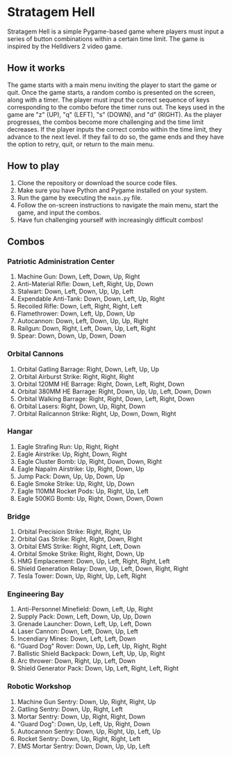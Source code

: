 # Stratagem Hell

Stratagem Hell is a simple Pygame-based game where players must input a series of button combinations within a certain time limit. The game is inspired by the Helldivers 2 video game.

## How it works

The game starts with a main menu inviting the player to start the game or quit. Once the game starts, a random combo is presented on the screen, along with a timer. The player must input the correct sequence of keys corresponding to the combo before the timer runs out. The keys used in the game are "z" (UP), "q" (LEFT), "s" (DOWN), and "d" (RIGHT). As the player progresses, the combos become more challenging and the time limit decreases. If the player inputs the correct combo within the time limit, they advance to the next level. If they fail to do so, the game ends and they have the option to retry, quit, or return to the main menu.

## How to play

1. Clone the repository or download the source code files.
2. Make sure you have Python and Pygame installed on your system.
3. Run the game by executing the `main.py` file.
4. Follow the on-screen instructions to navigate the main menu, start the game, and input the combos.
5. Have fun challenging yourself with increasingly difficult combos!

## Combos

### Patriotic Administration Center
1. Machine Gun: Down, Left, Down, Up, Right
2. Anti-Material Rifle: Down, Left, Right, Up, Down
3. Stalwart: Down, Left, Down, Up, Up, Left
4. Expendable Anti-Tank: Down, Down, Left, Up, Right
5. Recoiled Rifle: Down, Left, Right, Right, Left
6. Flamethrower: Down, Left, Up, Down, Up
7. Autocannon: Down, Left, Down, Up, Up, Right
8. Railgun: Down, Right, Left, Down, Up, Left, Right
9. Spear: Down, Down, Up, Down, Down

### Orbital Cannons
1. Orbital Gatling Barrage: Right, Down, Left, Up, Up
2. Orbital Airburst Strike: Right, Right, Right
3. Orbital 120MM HE Barrage: Right, Down, Left, Right, Down
4. Orbital 380MM HE Barrage: Right, Down, Up, Up, Left, Down, Down
5. Orbital Walking Barrage: Right, Right, Down, Left, Right, Down
6. Orbital Lasers: Right, Down, Up, Right, Down
7. Orbital Railcannon Strike: Right, Up, Down, Down, Right

### Hangar
1. Eagle Strafing Run: Up, Right, Right
2. Eagle Airstrike: Up, Right, Down, Right
3. Eagle Cluster Bomb: Up, Right, Down, Down, Right
4. Eagle Napalm Airstrike: Up, Right, Down, Up
5. Jump Pack: Down, Up, Up, Down, Up
6. Eagle Smoke Strike: Up, Right, Up, Down
7. Eagle 110MM Rocket Pods: Up, Right, Up, Left
8. Eagle 500KG Bomb: Up, Right, Down, Down, Down

### Bridge
1. Orbital Precision Strike: Right, Right, Up
2. Orbital Gas Strike: Right, Right, Down, Right
3. Orbital EMS Strike: Right, Right, Left, Down
4. Orbital Smoke Strike: Right, Right, Down, Up
5. HMG Emplacement: Down, Up, Left, Right, Right, Left
6. Shield Generation Relay: Down, Up, Left, Down, Right, Right
7. Tesla Tower: Down, Up, Right, Up, Left, Right

### Engineering Bay
1. Anti-Personnel Minefield: Down, Left, Up, Right
2. Supply Pack: Down, Left, Down, Up, Up, Down
3. Grenade Launcher: Down, Left, Up, Left, Down
4. Laser Cannon: Down, Left, Down, Up, Left
5. Incendiary Mines: Down, Left, Left, Down
6. "Guard Dog" Rover: Down, Up, Left, Up, Right, Right
7. Ballistic Shield Backpack: Down, Left, Up, Up, Right
8. Arc thrower: Down, Right, Up, Left, Down
9. Shield Generator Pack: Down, Up, Left, Right, Left, Right

### Robotic Workshop
1. Machine Gun Sentry: Down, Up, Right, Right, Up
2. Gatling Sentry: Down, Up, Right, Left
3. Mortar Sentry: Down, Up, Right, Right, Down
4. "Guard Dog": Down, Up, Left, Up, Right, Down
5. Autocannon Sentry: Down, Up, Right, Up, Left, Up
6. Rocket Sentry: Down, Up, Right, Right, Left
7. EMS Mortar Sentry: Down, Down, Up, Up, Left